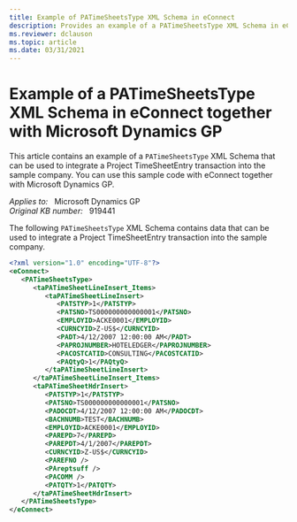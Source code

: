 ```yaml
---
title: Example of PATimeSheetsType XML Schema in eConnect
description: Provides an example of a PATimeSheetsType XML Schema in eConnect together with Microsoft Dynamics GP.
ms.reviewer: dclauson
ms.topic: article
ms.date: 03/31/2021
---
```

# Example of a PATimeSheetsType XML Schema in eConnect together with Microsoft Dynamics GP

This article contains an example of a `PATimeSheetsType` XML Schema that can be used to integrate a Project TimeSheetEntry transaction into the sample company. You can use this sample code with eConnect together with Microsoft Dynamics GP.

_Applies to:_ &nbsp; Microsoft Dynamics GP  
_Original KB number:_ &nbsp; 919441

The following `PATimeSheetsType` XML Schema contains data that can be used to integrate a Project TimeSheetEntry transaction into the sample company.

```xml
<?xml version="1.0" encoding="UTF-8"?>
<eConnect>
   <PATimeSheetsType>
      <taPATimeSheetLineInsert_Items>
         <taPATimeSheetLineInsert>
            <PATSTYP>1</PATSTYP>
            <PATSNO>TS000000000000001</PATSNO>
            <EMPLOYID>ACKE0001</EMPLOYID>
            <CURNCYID>Z-US$</CURNCYID>
            <PADT>4/12/2007 12:00:00 AM</PADT>
            <PAPROJNUMBER>HOTELEDGER</PAPROJNUMBER>
            <PACOSTCATID>CONSULTING</PACOSTCATID>
            <PAQtyQ>1</PAQtyQ>
         </taPATimeSheetLineInsert>
      </taPATimeSheetLineInsert_Items>
      <taPATimeSheetHdrInsert>
         <PATSTYP>1</PATSTYP>
         <PATSNO>TS000000000000001</PATSNO>
         <PADOCDT>4/12/2007 12:00:00 AM</PADOCDT>
         <BACHNUMB>TEST</BACHNUMB>
         <EMPLOYID>ACKE0001</EMPLOYID>
         <PAREPD>7</PAREPD>
         <PAREPDT>4/1/2007</PAREPDT>
         <CURNCYID>Z-US$</CURNCYID>
         <PAREFNO />
         <PAreptsuff />
         <PACOMM />
         <PATQTY>1</PATQTY>
      </taPATimeSheetHdrInsert>
   </PATimeSheetsType>
</eConnect>
```
